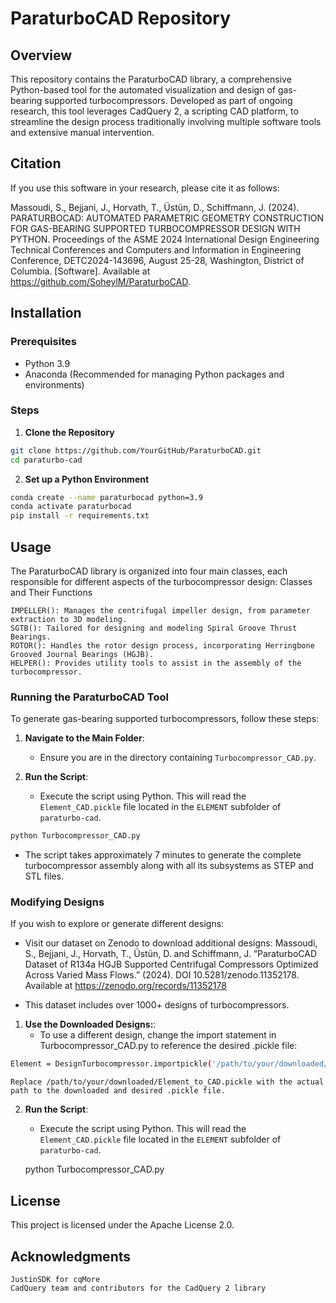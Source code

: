 # ParaturboCAD Repository

## Overview
This repository contains the ParaturboCAD library, a comprehensive Python-based tool for the automated visualization and design of gas-bearing supported turbocompressors. Developed as part of ongoing research, this tool leverages CadQuery 2, a scripting CAD platform, to streamline the design process traditionally involving multiple software tools and extensive manual intervention.

## Citation
If you use this software in your research, please cite it as follows:

Massoudi, S., Bejjani, J., Horvath, T., Üstün, D., Schiffmann, J. (2024). PARATURBOCAD: AUTOMATED PARAMETRIC GEOMETRY CONSTRUCTION FOR GAS-BEARING SUPPORTED TURBOCOMPRESSOR DESIGN WITH PYTHON. Proceedings of the ASME 2024 International Design Engineering Technical Conferences and Computers and Information in Engineering Conference, DETC2024-143696, August 25-28, Washington, District of Columbia. [Software]. Available at https://github.com/SoheylM/ParaturboCAD.

## Installation

### Prerequisites
- Python 3.9
- Anaconda (Recommended for managing Python packages and environments)

### Steps
1. **Clone the Repository**
```bash
git clone https://github.com/YourGitHub/ParaturboCAD.git
cd paraturbo-cad
```


2. **Set up a Python Environment**
```bash
conda create --name paraturbocad python=3.9
conda activate paraturbocad
pip install -r requirements.txt
```

## Usage

The ParaturboCAD library is organized into four main classes, each responsible for different aspects of the turbocompressor design:
Classes and Their Functions

    IMPELLER(): Manages the centrifugal impeller design, from parameter extraction to 3D modeling.
    SGTB(): Tailored for designing and modeling Spiral Groove Thrust Bearings.
    ROTOR(): Handles the rotor design process, incorporating Herringbone Grooved Journal Bearings (HGJB).
    HELPER(): Provides utility tools to assist in the assembly of the turbocompressor.

### Running the ParaturboCAD Tool
To generate gas-bearing supported turbocompressors, follow these steps:

1. **Navigate to the Main Folder**:
   - Ensure you are in the directory containing `Turbocompressor_CAD.py`.

2. **Run the Script**:
   - Execute the script using Python. This will read the `Element_CAD.pickle` file located in the `ELEMENT` subfolder of `paraturbo-cad`.
```bash
python Turbocompressor_CAD.py
```

   - The script takes approximately 7 minutes to generate the complete turbocompressor assembly along with all its subsystems as STEP and STL files.

### Modifying Designs

If you wish to explore or generate different designs:

- Visit our dataset on Zenodo to download additional designs:
    Massoudi, S., Bejjani, J., Horvath, T., Üstün, D. and Schiffmann, J. “ParaturboCAD Dataset of R134a HGJB Supported Centrifugal Compressors Optimized Across Varied Mass Flows.” (2024). DOI 10.5281/zenodo.11352178. Available at https://zenodo.org/records/11352178

- This dataset includes over 1000+ designs of turbocompressors.


1. **Use the Downloaded Designs:**:
    - To use a different design, change the import statement in Turbocompressor_CAD.py to reference the desired .pickle file:
```bash
Element = DesignTurbocompressor.importpickle('/path/to/your/downloaded/Element_to_CAD.pickle')
```
    Replace /path/to/your/downloaded/Element_to_CAD.pickle with the actual path to the downloaded and desired .pickle file.

2. **Run the Script**:
   - Execute the script using Python. This will read the `Element_CAD.pickle` file located in the `ELEMENT` subfolder of `paraturbo-cad`.

   python Turbocompressor_CAD.py



## License

This project is licensed under the Apache License 2.0.

## Acknowledgments

    JustinSDK for cqMore
    CadQuery team and contributors for the CadQuery 2 library




